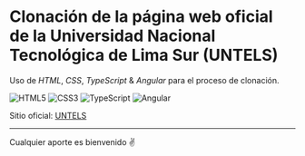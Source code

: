 # Clonación de la página web oficial de la Universidad Nacional Tecnológica de Lima Sur (UNTELS)

Uso de *HTML*, *CSS*, *TypeScript* & *Angular* para el proceso de clonación.

![HTML5](https://img.shields.io/badge/html5-%23E34F26.svg?style=for-the-badge&logo=html5&logoColor=white) ![CSS3](https://img.shields.io/badge/css3-%231572B6.svg?style=for-the-badge&logo=css3&logoColor=white) ![TypeScript](https://img.shields.io/badge/typescript-%23007ACC.svg?style=for-the-badge&logo=typescript&logoColor=white) ![Angular](https://img.shields.io/badge/angular-%23DD0031.svg?style=for-the-badge&logo=angular&logoColor=white)

Sitio oficial: [UNTELS](https://www.untels.edu.pe/)

------------

Cualquier aporte es bienvenido :v:
